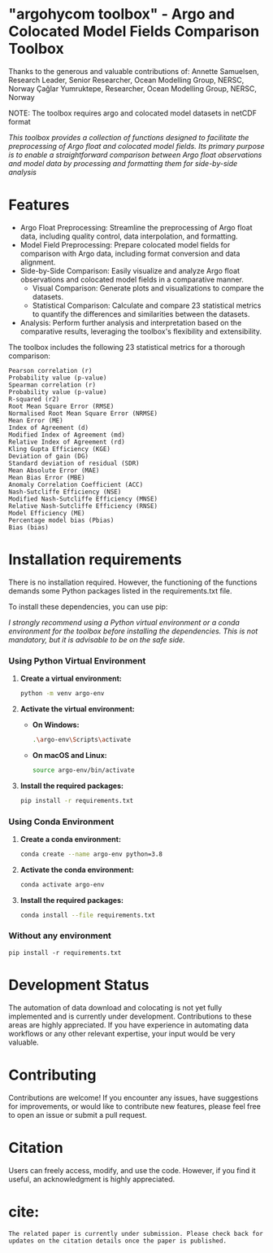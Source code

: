 # "argohycom toolbox" - Argo and Colocated Model Fields Comparison Toolbox


Thanks to the generous and valuable contributions of: 
Annette Samuelsen, Research Leader, Senior Researcher, Ocean Modelling Group, NERSC, Norway
Çağlar Yumruktepe, Researcher, Ocean Modelling Group, NERSC, Norway


NOTE: The toolbox requires argo and colocated model datasets in netCDF format



*This toolbox provides a collection of functions designed to facilitate the preprocessing of Argo float and colocated model fields. Its primary purpose is to enable a straightforward comparison between Argo float observations and model data by processing and formatting them for side-by-side analysis*


# Features

* Argo Float Preprocessing: Streamline the preprocessing of Argo float data, including quality control, data interpolation, and formatting.
* Model Field Preprocessing: Prepare colocated model fields for comparison with Argo data, including format conversion and data alignment.
* Side-by-Side Comparison: Easily visualize and analyze Argo float observations and colocated model fields in a comparative manner.
	* Visual Comparison: Generate plots and visualizations to compare the datasets.
	* Statistical Comparison: Calculate and compare 23 statistical metrics to quantify the differences and similarities between the datasets.
* Analysis: Perform further analysis and interpretation based on the comparative results, leveraging the toolbox's flexibility and extensibility.
    

The toolbox includes the following 23 statistical metrics for a thorough comparison:
    

```
Pearson correlation (r)
Probability value (p-value)
Spearman correlation (r)
Probability value (p-value)
R-squared (r2)
Root Mean Square Error (RMSE)
Normalised Root Mean Square Error (NRMSE)
Mean Error (ME)
Index of Agreement (d)
Modified Index of Agreement (md)
Relative Index of Agreement (rd)
Kling Gupta Efficiency (KGE)
Deviation of gain (DG)
Standard deviation of residual (SDR)
Mean Absolute Error (MAE)
Mean Bias Error (MBE)
Anomaly Correlation Coefficient (ACC)
Nash-Sutcliffe Efficiency (NSE)
Modified Nash-Sutcliffe Efficiency (MNSE)
Relative Nash-Sutcliffe Efficiency (RNSE)
Model Efficiency (ME)
Percentage model bias (Pbias)
Bias (bias)

```

# Installation requirements

There is no installation required. However, the functioning of the functions demands some Python packages listed in the requirements.txt file.

To install these dependencies, you can use pip:

*I strongly recommend using a Python virtual environment or a conda environment for the toolbox before installing the dependencies. This is not mandatory, but it is advisable to be on the safe side.*


### Using Python Virtual Environment

1. **Create a virtual environment:**
   ```bash
   python -m venv argo-env
   ```

2. **Activate the virtual environment:**

   - **On Windows:**
     ```bash
     .\argo-env\Scripts\activate
     ```

   - **On macOS and Linux:**
     ```bash
     source argo-env/bin/activate
     ```

3. **Install the required packages:**
   ```bash
   pip install -r requirements.txt
   ```

### Using Conda Environment

1. **Create a conda environment:**
   ```bash
   conda create --name argo-env python=3.8
   ```

2. **Activate the conda environment:**
   ```bash
   conda activate argo-env
   ```

3. **Install the required packages:**
   ```bash
   conda install --file requirements.txt
   ```
### Without any environment

```
pip install -r requirements.txt

```


# Development Status

The automation of data download and colocating is not yet fully implemented and is currently under development. Contributions to these areas are highly appreciated. If you have experience in automating data workflows or any other relevant expertise, your input would be very valuable.


# Contributing

Contributions are welcome! If you encounter any issues, have suggestions for improvements, or would like to contribute new features, please feel free to open an issue or submit a pull request. 


# Citation

Users can freely access, modify, and use the code. However, if you find it useful, an acknowledgment is highly appreciated.

# cite:
```
The related paper is currently under submission. Please check back for updates on the citation details once the paper is published.
```

